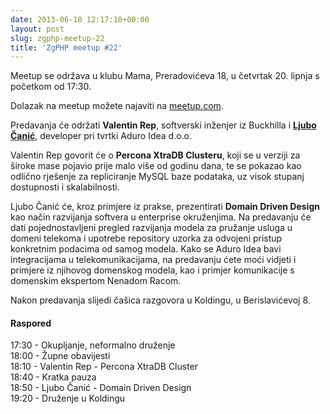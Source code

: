 ```yaml
---
date: 2013-06-10 12:17:10+00:00
layout: post
slug: zgphp-meetup-22
title: 'ZgPHP meetup #22'
---
```


Meetup se održava u klubu Mama, Preradovićeva 18, u četvrtak 20. lipnja s
početkom od 17:30.

Dolazak na meetup možete najaviti na [meetup.com][meetup].

Predavanja će održati **Valentin Rep**, softverski inženjer iz Buckhilla i
[**Ljubo Čanić**][ljubo], developer pri tvrtki Aduro Idea d.o.o.

Valentin Rep govorit će o **Percona XtraDB Clusteru**, koji se u verziji za
široke mase pojavio prije malo više od godinu dana, te se pokazao kao odlično
rješenje za repliciranje MySQL baze podataka, uz visok stupanj dostupnosti i
skalabilnosti.

Ljubo Čanić će, kroz primjere iz prakse, prezentirati **Domain Driven Design**
kao način razvijanja softvera u enterprise okruženjima. Na predavanju će dati
pojednostavljeni pregled razvijanja modela za pružanje usluga u domeni telekoma
i upotrebe repository uzorka za odvojeni pristup konkretnim podacima od samog
modela. Kako se Aduro Idea bavi integracijama u telekomunikacijama, na
predavanju ćete moći vidjeti i primjere iz njihovog domenskog modela, kao i
primjer komunikacije s domenskim ekspertom Nenadom Racom.

Nakon predavanja slijedi čašica razgovora u Koldingu, u Berislavićevoj 8.

#### Raspored

17:30 - Okupljanje, neformalno druženje<br />
18:00 - Župne obavijesti<br />
18:10 - Valentin Rep - Percona XtraDB Cluster<br />
18:40 - Kratka pauza<br />
18:50 - Ljubo Čanić - Domain Driven Design<br />
19:20 - Druženje u Koldingu

[meetup]: http://www.meetup.com/ZgPHP-meetup/events/117544222/
[ljubo]: https://twitter.com/ljubo_canic
